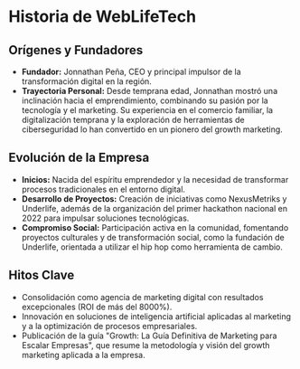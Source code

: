 # Historia de WebLifeTech

## Orígenes y Fundadores
- **Fundador:** Jonnathan Peña, CEO y principal impulsor de la transformación digital en la región.
- **Trayectoria Personal:** Desde temprana edad, Jonnathan mostró una inclinación hacia el emprendimiento, combinando su pasión por la tecnología y el marketing. Su experiencia en el comercio familiar, la digitalización temprana y la exploración de herramientas de ciberseguridad lo han convertido en un pionero del growth marketing.

## Evolución de la Empresa
- **Inicios:** Nacida del espíritu emprendedor y la necesidad de transformar procesos tradicionales en el entorno digital.
- **Desarrollo de Proyectos:** Creación de iniciativas como NexusMetriks y Underlife, además de la organización del primer hackathon nacional en 2022 para impulsar soluciones tecnológicas.
- **Compromiso Social:** Participación activa en la comunidad, fomentando proyectos culturales y de transformación social, como la fundación de Underlife, orientada a utilizar el hip hop como herramienta de cambio.

## Hitos Clave
- Consolidación como agencia de marketing digital con resultados excepcionales (ROI de más del 8000%).
- Innovación en soluciones de inteligencia artificial aplicadas al marketing y a la optimización de procesos empresariales.
- Publicación de la guía "Growth: La Guía Definitiva de Marketing para Escalar Empresas", que resume la metodología y visión del growth marketing aplicada a la empresa.
